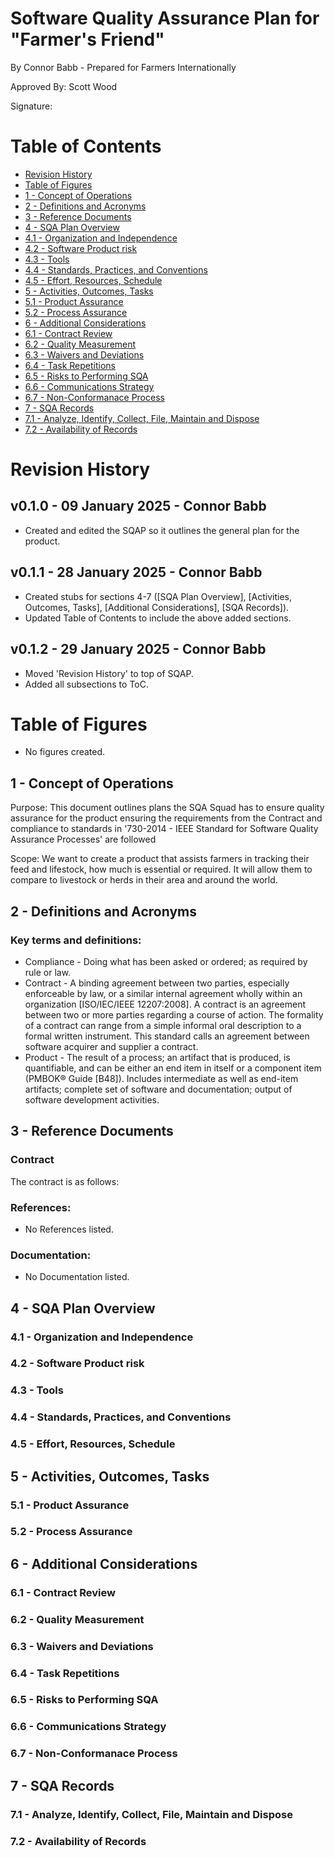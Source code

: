 # Software Quality Assurance Plan for "Farmer's Friend"

By Connor Babb - Prepared for Farmers Internationally

Approved By: Scott Wood

Signature: 

# Table of Contents
- [Revision History](#revision-history)
- [Table of Figures](#table-of-figures)
- [1 - Concept of Operations](#1---concept-of-operations)
- [2 - Definitions and Acronyms](#2---definitions-and-acronyms)
- [3 - Reference Documents](#3---reference-documents)
- [4 - SQA Plan Overview](#4---sqa-plan-overview)
- [4.1 - Organization and Independence](#41---organization-and-independence)
- [4.2 - Software Product risk](#42---software-product-risk)
- [4.3 - Tools](#43---tools)
- [4.4 - Standards, Practices, and Conventions](#44---standards-practices-and-conventions)
- [4.5 - Effort, Resources, Schedule](#45---effort-resources-schedule)
- [5 - Activities, Outcomes, Tasks](#5---activities-outcomes-tasks)
- [5.1 - Product Assurance](#51---product-assurance)
- [5.2 - Process Assurance](#52---process-assurance)
- [6 - Additional Considerations](#6---additional-considerations)
- [6.1 - Contract Review](#61---contract-review)
- [6.2 - Quality Measurement](#62---quality-measurement)
- [6.3 - Waivers and Deviations](#63---waivers-and-deviations)
- [6.4 - Task Repetitions](#64---task-repetitions)
- [6.5 - Risks to Performing SQA](#65---risks-to-performing-sqa)
- [6.6 - Communications Strategy](#66---communications-strategy)
- [6.7 - Non-Conformanace Process](#67---non-conformanace-process)
- [7 - SQA Records](#7---sqa-records)
- [7.1 - Analyze, Identify, Collect, File, Maintain and Dispose](#71---analyze-identify-collect-file-maintain-and-dispose)
- [7.2 - Availability of Records](#72---availability-of-records)

# Revision History

## v0.1.0 - 09 January 2025 - Connor Babb
* Created and edited the SQAP so it outlines the general plan for the product.

## v0.1.1 - 28 January 2025 - Connor Babb
* Created stubs for sections 4-7 ([SQA Plan Overview], [Activities, Outcomes, Tasks], [Additional Considerations], [SQA Records]).
* Updated Table of Contents to include the above added sections.

## v0.1.2 - 29 January 2025 - Connor Babb
* Moved 'Revision History' to top of SQAP.
* Added all subsections to ToC.

# Table of Figures
* No figures created.

## 1 - Concept of Operations

Purpose: This document outlines plans the SQA Squad has to ensure quality assurance for the product ensuring the requirements from the Contract and compliance to standards in '730-2014 - IEEE Standard for Software Quality Assurance Processes' are followed

Scope: We want to create a product that assists farmers in tracking their feed and lifestock, how much is essential or required. It will allow them to compare to livestock or herds in their area and around the world. 

## 2 - Definitions and Acronyms

### Key terms and definitions:
* Compliance - Doing what has been asked or ordered; as required by rule or law.
* Contract - A binding agreement between two parties, especially enforceable by law, or a similar internal agreement wholly within an organization [ISO/IEC/IEEE 12207:2008]. A contract is an agreement between two or more parties regarding a course of action. The formality of a contract can range from a simple informal oral description to a formal written instrument. This standard calls an agreement between software acquirer and supplier a contract.
* Product - The result of a process; an artifact that is produced, is quantifiable, and can be either an end item in itself or a component item (PMBOK® Guide [B48]). Includes intermediate as well as end-item artifacts; complete set of software and documentation; output of software development activities.

## 3 - Reference Documents

### Contract

The contract is as follows: 

### References:
* No References listed.

### Documentation:
* No Documentation listed.

## 4 - SQA Plan Overview

### 4.1 - Organization and Independence

### 4.2 - Software Product risk

### 4.3 - Tools

### 4.4 - Standards, Practices, and Conventions

### 4.5 - Effort, Resources, Schedule


## 5 - Activities, Outcomes, Tasks

### 5.1 - Product Assurance

### 5.2 - Process Assurance


## 6 - Additional Considerations

### 6.1 - Contract Review

### 6.2 - Quality Measurement

### 6.3 - Waivers and Deviations

### 6.4 - Task Repetitions

### 6.5 - Risks to Performing SQA

### 6.6 - Communications Strategy

### 6.7 - Non-Conformanace Process


## 7 - SQA Records

### 7.1 - Analyze, Identify, Collect, File, Maintain and Dispose

### 7.2 - Availability of Records